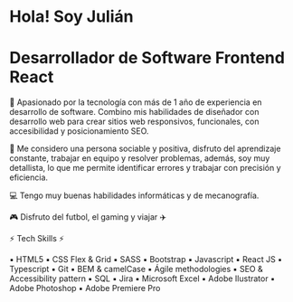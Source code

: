 # Hola! Soy Julián #
# Desarrollador de Software Frontend React


👤 Apasionado por la tecnología con más de 1 año de experiencia en desarrollo de software. Combino mis habilidades de diseñador con desarrollo web para crear sitios web responsivos, funcionales, con accesibilidad y posicionamiento SEO.

🧠 Me considero una persona sociable y positiva, disfruto del aprendizaje constante, trabajar en equipo y resolver problemas, además, soy muy detallista, lo que me permite identificar errores y trabajar con precisión y eficiencia.

💻 Tengo muy buenas habilidades informáticas y de mecanografía.

🎮 Disfruto del futbol, el gaming y viajar ✈️


⚡ Tech Skills ⚡

▪️ HTML5
▪️ CSS Flex & Grid
▪️ SASS
▪️ Bootstrap
▪️ Javascript
▪️ React JS
▪️ Typescript
▪️ Git
▪️ BEM & camelCase
▪️ Ágile methodologies
▪️ SEO & Accessibility pattern
▪️ SQL
▪️ Jira
▪️ Microsoft Excel
▪️ Adobe Ilustrator
▪️ Adobe Photoshop
▪️ Adobe Premiere Pro
